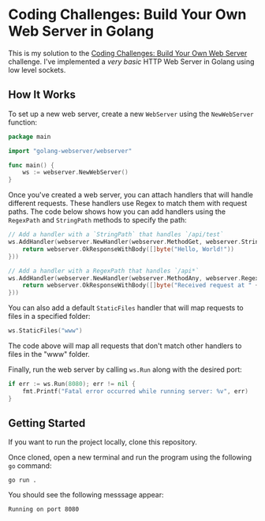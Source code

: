 # Coding Challenges: Build Your Own Web Server in Golang

This is my solution to the [Coding Challenges: Build Your Own Web Server](https://codingchallenges.fyi/challenges/challenge-webserver/) challenge. I've implemented a *very basic* HTTP Web Server in Golang using low level sockets.

## How It Works

To set up a new web server, create a new `WebServer` using the `NewWebServer` function:

```go
package main

import "golang-webserver/webserver"

func main() {
	ws := webserver.NewWebServer()
}
```

Once you've created a web server, you can attach handlers that will handle different requests. These handlers use Regex to match them with request paths. The code below shows how you can add handlers using the `RegexPath` and `StringPath` methods to specify the path:

```go
// Add a handler with a `StringPath` that handles `/api/test`
ws.AddHandler(webserver.NewHandler(webserver.MethodGet, webserver.StringPath("/api/test"), func(request webserver.Request) webserver.Response {
    return webserver.OkResponseWithBody([]byte("Hello, World!"))
}))

// Add a handler with a RegexPath that handles `/api*`
ws.AddHandler(webserver.NewHandler(webserver.MethodAny, webserver.RegexPath(regexp.MustCompile("^/api.*$")), func(request webserver.Request) webserver.Response {
    return webserver.OkResponseWithBody([]byte("Received request at " + request.Path()))
}))
```

You can also add a default `StaticFiles` handler that will map requests to files in a specified folder:

```go
ws.StaticFiles("www")
```

The code above will map all requests that don't match other handlers to files in the "www" folder.

Finally, run the web server by calling `ws.Run` along with the desired port:

```go
if err := ws.Run(8080); err != nil {
    fmt.Printf("Fatal error occurred while running server: %v", err)
}
```

## Getting Started

If you want to run the project locally, clone this repository.

Once cloned, open a new terminal and run the program using the following `go` command:

```shell
go run .
```

You should see the following messsage appear:

```text
Running on port 8080
```
